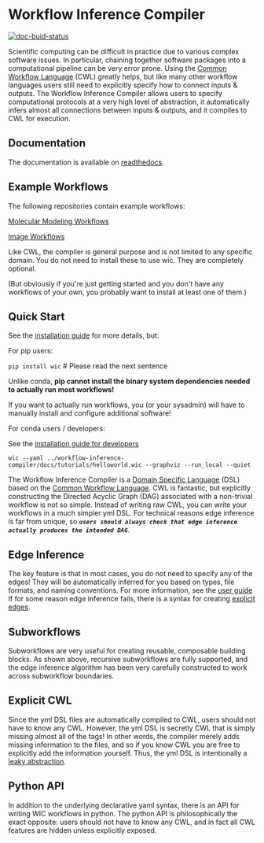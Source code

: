 # Workflow Inference Compiler

[![doc-buid-status](https://readthedocs.org/projects/workflow-inference-compiler/badge/?version=latest)](https://workflow-inference-compiler.readthedocs.io/en/latest/)

Scientific computing can be difficult in practice due to various complex software issues. In particular, chaining together software packages into a computational pipeline can be very error prone. Using the [Common Workflow Language](https://www.commonwl.org) (CWL) greatly helps, but like many other workflow languages users still need to explicitly specify how to connect inputs & outputs. The Workflow Inference Compiler allows users to specify computational protocols at a very high level of abstraction, it automatically infers almost all connections between inputs & outputs, and it compiles to CWL for execution.

## Documentation
The documentation is available on [readthedocs](https://workflow-inference-compiler.readthedocs.io/en/latest/).
## Example Workflows
The following repositories contain example workflows:

[Molecular Modeling Workflows](https://github.com/PolusAI/mm-workflows)

[Image Workflows](https://github.com/PolusAI/image-workflows)

Like CWL, the compiler is general purpose and is not limited to any specific domain.
You do not need to install these to use wic. They are completely optional.

(But obviously if you're just getting started and you don't have any workflows of your own, you probably want to install at least one of them.)
## Quick Start
See the [installation guide](docs/installguide.md) for more details, but:

For pip users:

`pip install wic` # Please read the next sentence

Unlike conda, **pip cannot install the binary system dependencies needed to actually run most workflows!**

If you want to actually run workflows, you (or your sysadmin) will have to manually install and configure additional software!

For conda users / developers:

See the [installation guide for developers](docs/dev/installguide.md)

```
wic --yaml ../workflow-inference-compiler/docs/tutorials/helloworld.wic --graphviz --run_local --quiet
```

The Workflow Inference Compiler is a [Domain Specific Language](https://en.wikipedia.org/wiki/Domain-specific_language) (DSL) based on the [Common Workflow Language](https://www.commonwl.org). CWL is fantastic, but explicitly constructing the Directed Acyclic Graph (DAG) associated with a non-trivial workflow is not so simple. Instead of writing raw CWL, you can write your workflows in a much simpler yml DSL. For technical reasons edge inference is far from unique, so ***`users should always check that edge inference actually produces the intended DAG`***.

## Edge Inference

The key feature is that in most cases, you do not need to specify any of the edges! They will be automatically inferred for you based on types, file formats, and naming conventions. For more information, see the [user guide](docs/userguide.md#edge-inference-algorithm) If for some reason edge inference fails, there is a syntax for creating [explicit edges](docs/userguide.md#explicit-edges).

## Subworkflows

Subworkflows are very useful for creating reusable, composable building blocks. As shown above, recursive subworkflows are fully supported, and the edge inference algorithm has been very carefully constructed to work across subworkflow boundaries.

## Explicit CWL

Since the yml DSL files are automatically compiled to CWL, users should not have to know any CWL. However, the yml DSL is secretly CWL that is simply missing almost all of the tags! In other words, the compiler merely adds missing information to the files, and so if you know CWL you are free to explicitly add the information yourself. Thus, the yml DSL is intentionally a [leaky abstraction](https://en.wikipedia.org/wiki/Leaky_abstraction).

## Python API
In addition to the underlying declarative yaml syntax, there is an API for writing WIC workflows in python. The python API is philosophically the exact opposite: users should not have to know any CWL, and in fact all CWL features are hidden unless explicitly exposed.